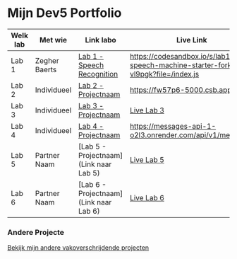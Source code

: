 # Mijn Dev5 Portfolio

| **Welk lab**   | Met wie   | Link labo   | Live Link   |
|---------------|-----------|-----------|------------|
| Lab 1 | Zegher Baerts | [Lab 1 - Speech Recognition](https://vl9pgk.csb.app/) | https://codesandbox.io/s/lab1-speech-machine-starter-forked-vl9pgk?file=/index.js  |
| Lab 2 | Individueel | [Lab 2 - Projectnaam](https://github.com/JaroB2002/Lab2) | https://fw57p6-5000.csb.app/# |
| Lab 3 | Individueel | [Lab 3 - Projectnaam](https://github.com/JaroB2002/Lab_3) | [Live Lab 3](https://lab-3-sepia.vercel.app/) |
| Lab 4 | Individueel | [Lab 4 - Projectnaam](https://github.com/JaroB2002/nodejs-messages-api-lab4) | https://messages-api-1-o2l3.onrender.com/api/v1/messages |
| Lab 5 | Partner Naam | [Lab 5 - Projectnaam](Link naar Lab 5) | [Live Lab 5](link-naar-live-lab-5) |
| Lab 6 | Partner Naam | [Lab 6 - Projectnaam](Link naar Lab 6) | [Live Lab 6](link-naar-live-lab-6) |

### Andere Projecte
[Bekijk mijn andere vakoverschrijdende projecten](https://github.com/JaroB2002?tab=repositories)

